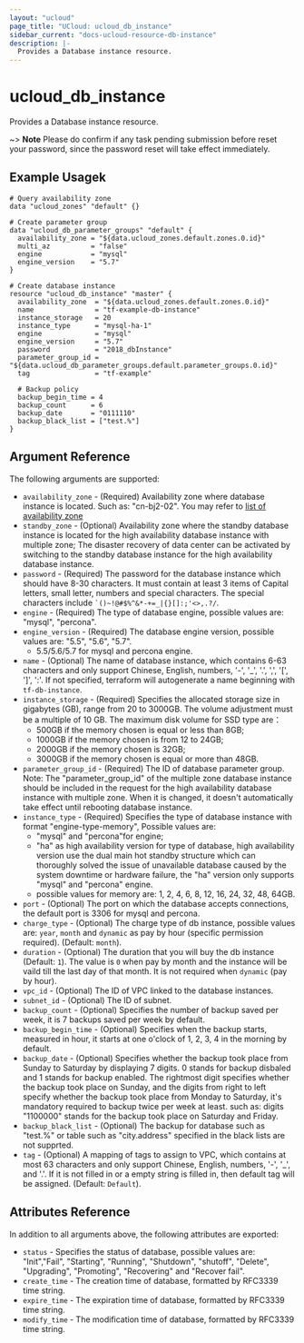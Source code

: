 ```yaml
---
layout: "ucloud"
page_title: "UCloud: ucloud_db_instance"
sidebar_current: "docs-ucloud-resource-db-instance"
description: |-
  Provides a Database instance resource.
---
```


# ucloud_db_instance

Provides a Database instance resource.

~> **Note**  Please do confirm if any task pending submission before reset your password, since the password reset will take effect immediately.
## Example Usagek

```hcl
# Query availability zone
data "ucloud_zones" "default" {}

# Create parameter group
data "ucloud_db_parameter_groups" "default" {
  availability_zone = "${data.ucloud_zones.default.zones.0.id}"
  multi_az          = "false"
  engine            = "mysql"
  engine_version    = "5.7"
}

# Create database instance
resource "ucloud_db_instance" "master" {
  availability_zone  = "${data.ucloud_zones.default.zones.0.id}"
  name               = "tf-example-db-instance"
  instance_storage   = 20
  instance_type      = "mysql-ha-1"
  engine             = "mysql"
  engine_version     = "5.7"
  password           = "2018_dbInstance"
  parameter_group_id = "${data.ucloud_db_parameter_groups.default.parameter_groups.0.id}"
  tag                = "tf-example"

  # Backup policy
  backup_begin_time = 4
  backup_count      = 6
  backup_date       = "0111110"
  backup_black_list = ["test.%"]
}
```
## Argument Reference

The following arguments are supported:

* `availability_zone` - (Required) Availability zone where database instance is located. Such as: "cn-bj2-02". You may refer to [list of availability zone](https://docs.ucloud.cn/api/summary/regionlist)
* `standby_zone` - (Optional) Availability zone where the standby database instance is located for the high availability database instance with multiple zone; The disaster recovery of data center can be activated by switching to the standby database instance for the high availability database instance.
* `password` - (Required) The password for the database instance which should have 8-30 characters. It must contain at least 3 items of Capital letters, small letter, numbers and special characters. The special characters include <code>`()~!@#$%^&*-+=_|{}\[]:;'<>,.?/</code>.
* `engine` - (Required) The type of database engine, possible values are: "mysql", "percona".
* `engine_version` - (Required) The database engine version, possible values are: "5.5", "5.6", "5.7".
    - 5.5/5.6/5.7 for mysql and percona engine.
* `name` - (Optional) The name of database instance, which contains 6-63 characters and only support Chinese, English, numbers, '-', '_', '.', ',', '[', ']', ':'. If not specified, terraform will autogenerate a name beginning with `tf-db-instance`.
* `instance_storage` - (Required) Specifies the allocated storage size in gigabytes (GB), range from 20 to 3000GB. The volume adjustment must be a multiple of 10 GB. The maximum disk volume for SSD type are：
    - 500GB if the memory chosen is equal or less than 8GB;
    - 1000GB if the memory chosen is from 12 to 24GB;
    - 2000GB if the memory chosen is 32GB;
    - 3000GB if the memory chosen is equal or more than 48GB.
* `parameter_group_id` - (Required) The ID of database parameter group. Note: The "parameter_group_id" of the multiple zone database instance should be included in the request for the high availability database instance with multiple zone. When it is changed, it doesn't automatically take effect until rebooting database instance.
* `instance_type` - (Required) Specifies the type of database instance with format "engine-type-memory", Possible values are:
    - "mysql" and "percona"for engine;
    - "ha" as high availability version for type of database, high availability version use the dual main hot standby structure which can thoroughly solved the issue of unavailable database caused by the system downtime or hardware failure, the "ha" version only supports "mysql" and "percona" engine.
    - possible values for memory are: 1, 2, 4, 6, 8, 12, 16, 24, 32, 48, 64GB.
* `port` - (Optional) The port on which the database accepts connections, the default port is 3306 for mysql and percona.
* `charge_type` - (Optional) The charge type of db instance, possible values are: `year`, `month` and `dynamic` as pay by hour (specific permission required). (Default: `month`).
* `duration` - (Optional) The duration that you will buy the db instance (Default: `1`). The value is `0` when pay by month and the instance will be vaild till the last day of that month. It is not required when `dynamic` (pay by hour).
* `vpc_id` - (Optional) The ID of VPC linked to the database instances.
* `subnet_id` - (Optional) The ID of subnet.
* `backup_count` - (Optional) Specifies the number of backup saved per week, it is 7 backups saved per week by default.
* `backup_begin_time` - (Optional) Specifies when the backup starts, measured in hour, it starts at one o'clock of 1, 2, 3, 4 in the morning by default.
* `backup_date` - (Optional) Specifies whether the backup took place from Sunday to Saturday by displaying 7 digits. 0 stands for backup disbaled and 1 stands for backup enabled. The rightmost digit specifies whether the backup took place on Sunday, and the digits from right to left specify whether the backup took place from Monday to Saturday, it's mandatory required to backup twice per week at least. such as: digits "1100000" stands for the backup took place on Saturday and Friday.
* `backup_black_list` - (Optional) The backup for database such as "test.%" or table such as "city.address" specified in the black lists are not supprted.
* `tag` - (Optional) A mapping of tags to assign to VPC, which contains at most 63 characters and only support Chinese, English, numbers, '-', '_', and '.'. If it is not filled in or a empty string is filled in, then default tag will be assigned. (Default: `Default`).

## Attributes Reference

In addition to all arguments above, the following attributes are exported:

* `status` - Specifies the status of database, possible values are: "Init","Fail", "Starting", "Running", "Shutdown", "shutoff", "Delete", "Upgrading", "Promoting", "Recovering" and "Recover fail".
* `create_time` - The creation time of database, formatted by RFC3339 time string.
* `expire_time` - The expiration time of database, formatted by RFC3339 time string.
* `modify_time` - The modification time of database, formatted by RFC3339 time string.
